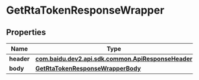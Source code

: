 

# GetRtaTokenResponseWrapper


## Properties

Name | Type | Description | Notes
------------ | ------------- | ------------- | -------------
**header** | [**com.baidu.dev2.api.sdk.common.ApiResponseHeader**](com.baidu.dev2.api.sdk.common.ApiResponseHeader.md) |  |  [optional]
**body** | [**GetRtaTokenResponseWrapperBody**](GetRtaTokenResponseWrapperBody.md) |  |  [optional]




